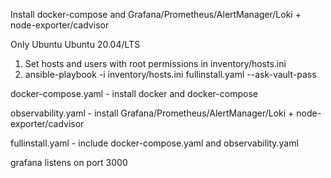 Install docker-compose and Grafana/Prometheus/AlertManager/Loki + node-exporter/cadvisor

Only Ubuntu Ubuntu 20.04/LTS

1. Set hosts and users with root permissions in inventory/hosts.ini
2. ansible-playbook -i inventory/hosts.ini fullinstall.yaml --ask-vault-pass 

docker-compose.yaml - install docker and docker-compose 

observability.yaml - install Grafana/Prometheus/AlertManager/Loki + node-exporter/cadvisor

fullinstall.yaml - include docker-compose.yaml and observability.yaml

grafana listens on port 3000

